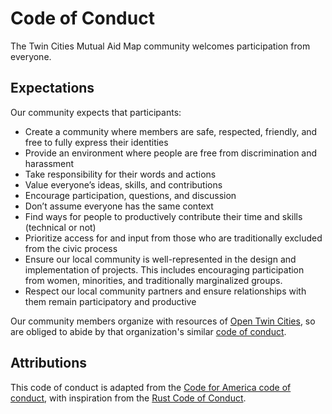 # Code of Conduct

The Twin Cities Mutual Aid Map community welcomes participation from everyone. 

## Expectations 

Our community expects that participants:

* Create a community where members are safe, respected, friendly, and free to fully express their identities
* Provide an environment where people are free from discrimination and harassment
* Take responsibility for their words and actions
* Value everyone’s ideas, skills, and contributions
* Encourage participation, questions, and discussion
* Don’t assume everyone has the same context 
* Find ways for people to productively contribute their time and skills (technical or not) 
* Prioritize access for and input from those who are traditionally excluded from the civic process
* Ensure our local community is well-represented in the design and implementation of projects. This includes encouraging participation from women, minorities, and traditionally marginalized groups.
* Respect our local community partners and ensure relationships with them remain participatory and productive

Our community members organize with resources of [Open Twin Cities](https://www.opentwincities.org/), so are obliged to abide by that organization's similar [code of conduct](https://www.opentwincities.org/about/#code-of-conduct).

## Attributions 

This code of conduct is adapted from the [Code for America code of conduct](https://brigade.codeforamerica.org/about/code-of-conduct), with inspiration from the [Rust Code of Conduct](https://www.rust-lang.org/policies/code-of-conduct). 